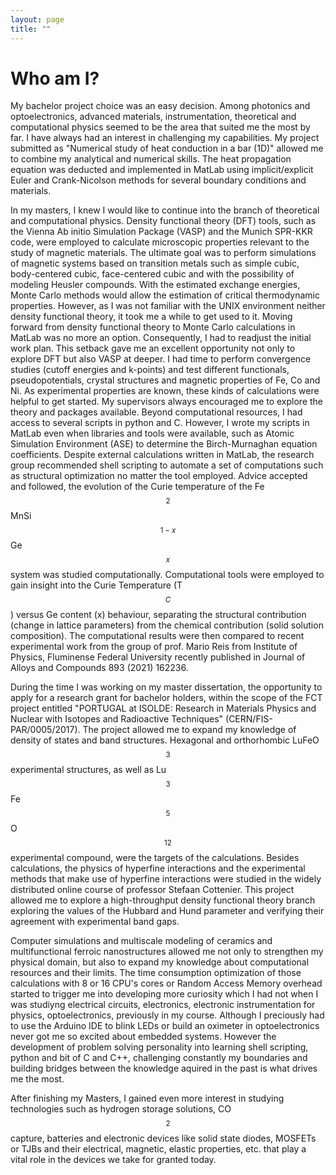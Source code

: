```yaml
---
layout: page
title: ""
---
```


# Who am I?

My bachelor project choice was an easy decision. Among photonics and optoelectronics, advanced materials, instrumentation, theoretical and computational physics seemed to be the area that suited me the most by far. I have always had an interest in challenging my capabilities. My project submitted as "Numerical study of heat conduction in a bar (1D)" allowed me to combine my analytical and numerical skills. The heat propagation equation was deducted and implemented in MatLab using implicit/explicit Euler and Crank-Nicolson methods for several boundary conditions and materials. 

In my masters, I knew I would like to continue into the branch of theoretical and computational physics. Density functional theory (DFT) tools, such as the Vienna Ab initio Simulation Package (VASP) and the Munich SPR-KKR code, were employed to calculate microscopic properties relevant to the study of magnetic materials. The ultimate goal was to perform simulations of magnetic systems based on transition metals such as simple cubic, body-centered cubic, face-centered cubic and with the possibility of modeling Heusler compounds. With the estimated exchange energies, Monte Carlo methods would allow the estimation of critical thermodynamic properties. However, as I was not familiar with the UNIX environment neither density functional theory, it took me a while to get used to it. Moving forward from density functional theory to Monte Carlo calculations in MatLab was no more an option. Consequently, I had to readjust the initial work plan.  This setback gave me an excellent opportunity not only to explore DFT but also VASP at deeper. I had time to perform convergence studies (cutoff energies and k-points) and test different functionals, pseudopotentials, crystal structures and magnetic properties of Fe, Co and Ni. As experimental properties are known, these kinds of calculations were helpful to get started. My supervisors always encouraged me to explore the theory and packages available. Beyond computational resources, I had access to several scripts in python and C. However, I wrote my scripts in MatLab even when libraries and tools were available,  such as Atomic Simulation Environment (ASE) to determine the Birch-Murnaghan equation coefficients. Despite external calculations written in MatLab, the research group recommended shell scripting to automate a set of computations such as structural optimization no matter the tool employed. Advice accepted and followed, the evolution of the Curie temperature of the Fe$$_2$$MnSi$$_{1-x}$$Ge$$_x$$ system was studied computationally. Computational tools were employed to gain insight into the Curie Temperature (T$$_{C}$$) versus Ge content (x) behaviour, separating the structural contribution (change in lattice parameters) from the chemical contribution (solid solution composition). The computational results were then compared to recent experimental work from the group of prof. Mario Reis from Institute of Physics, Fluminense Federal University recently published in Journal of Alloys and Compounds 893 (2021) 162236.

During the time I was working on my master dissertation, the opportunity to apply for a research grant for bachelor holders, within the scope of the FCT project entitled "PORTUGAL at ISOLDE: Research in Materials Physics and Nuclear with Isotopes and Radioactive Techniques" (CERN/FIS-PAR/0005/2017). The project allowed me to expand my knowledge of density of states and band structures. Hexagonal and orthorhombic LuFeO$$_3$$ experimental structures, as well as Lu$$_3$$Fe$$_5$$O$$_{12}$$ experimental compound, were the targets of the calculations. Besides calculations, the physics of hyperfine interactions and the experimental methods that make use of hyperfine interactions were studied in the widely distributed online course of professor Stefaan Cottenier. This project allowed me to explore a high-throughput density functional theory branch exploring the values of the Hubbard and Hund parameter and verifying their agreement with experimental band gaps.

Computer simulations and multiscale modeling of ceramics and multifunctional ferroic nanostructures allowed me not only to strengthen my physical domain, but also to expand my knowledge about computational resources and their limits. The time consumption optimization of those calculations with 8 or 16 CPU's cores or Random Access Memory overhead started to trigger me into developing more curiosity which I had not when I was studiyng electrical circuits, electronics, electronic instrumentation for physics, optoelectronics, previously in my course. Although I preciously had to use the Arduino IDE to blink LEDs or build an oximeter in optoelectronics never got me so excited about embedded systems. However the development of problem solving personality into learning shell scripting, python and bit of C and C++, challenging constantly my boundaries and building bridges between the knowledge aquired in the past is what drives me the most.

After finishing my Masters, I gained even more interest in studying technologies such as hydrogen storage solutions, CO$$_2$$ capture, batteries and electronic devices like solid state diodes, MOSFETs or TJBs and their electrical, magnetic, elastic properties, etc. that play a vital role in the devices we take for granted today. 
